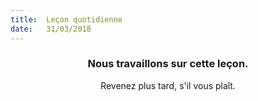 ```yaml
---
title:  Leçon quotidienne
date:   31/03/2018
---
```


### <center>Nous travaillons sur cette leçon.</center>
<center>Revenez plus tard, s'il vous plaît.</center>